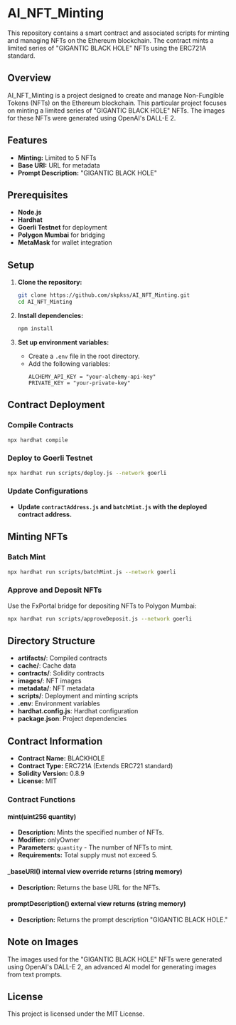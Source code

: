# AI_NFT_Minting

This repository contains a smart contract and associated scripts for minting and managing NFTs on the Ethereum blockchain. The contract mints a limited series of "GIGANTIC BLACK HOLE" NFTs using the ERC721A standard.

## Overview

AI_NFT_Minting is a project designed to create and manage Non-Fungible Tokens (NFTs) on the Ethereum blockchain. This particular project focuses on minting a limited series of "GIGANTIC BLACK HOLE" NFTs. The images for these NFTs were generated using OpenAI's DALL-E 2.

## Features

- **Minting:** Limited to 5 NFTs
- **Base URI:** URL for metadata
- **Prompt Description:** "GIGANTIC BLACK HOLE"

## Prerequisites

- **Node.js**
- **Hardhat**
- **Goerli Testnet** for deployment
- **Polygon Mumbai** for bridging
- **MetaMask** for wallet integration

## Setup

1. **Clone the repository:**
    ```bash
    git clone https://github.com/skpkss/AI_NFT_Minting.git
    cd AI_NFT_Minting
    ```

2. **Install dependencies:**
    ```bash
    npm install
    ```

3. **Set up environment variables:**
    - Create a `.env` file in the root directory.
    - Add the following variables:
      ```plaintext
      ALCHEMY_API_KEY = "your-alchemy-api-key"
      PRIVATE_KEY = "your-private-key"
      ```

## Contract Deployment

### Compile Contracts

```bash
npx hardhat compile
```

### Deploy to Goerli Testnet

```bash
npx hardhat run scripts/deploy.js --network goerli
```

### Update Configurations

- **Update `contractAddress.js` and `batchMint.js` with the deployed contract address.**

## Minting NFTs

### Batch Mint

```bash
npx hardhat run scripts/batchMint.js --network goerli
```

### Approve and Deposit NFTs

Use the FxPortal bridge for depositing NFTs to Polygon Mumbai:

```bash
npx hardhat run scripts/approveDeposit.js --network goerli
```

## Directory Structure

- **artifacts/**: Compiled contracts
- **cache/**: Cache data
- **contracts/**: Solidity contracts
- **images/**: NFT images
- **metadata/**: NFT metadata
- **scripts/**: Deployment and minting scripts
- **.env**: Environment variables
- **hardhat.config.js**: Hardhat configuration
- **package.json**: Project dependencies

## Contract Information

- **Contract Name:** BLACKHOLE
- **Contract Type:** ERC721A (Extends ERC721 standard)
- **Solidity Version:** 0.8.9
- **License:** MIT

### Contract Functions

#### mint(uint256 quantity)

- **Description:** Mints the specified number of NFTs.
- **Modifier:** onlyOwner
- **Parameters:** `quantity` - The number of NFTs to mint.
- **Requirements:** Total supply must not exceed 5.

#### _baseURI() internal view override returns (string memory)

- **Description:** Returns the base URL for the NFTs.

#### promptDescription() external view returns (string memory)

- **Description:** Returns the prompt description "GIGANTIC BLACK HOLE."

## Note on Images

The images used for the "GIGANTIC BLACK HOLE" NFTs were generated using OpenAI's DALL-E 2, an advanced AI model for generating images from text prompts.

## License

This project is licensed under the MIT License.

